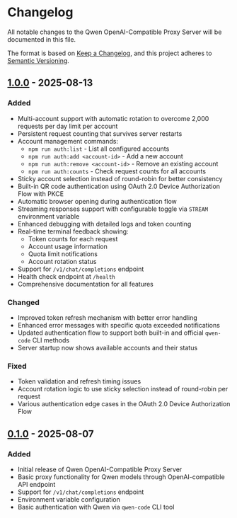 # Changelog

All notable changes to the Qwen OpenAI-Compatible Proxy Server will be documented in this file.

The format is based on [Keep a Changelog](https://keepachangelog.com/en/1.0.0/),
and this project adheres to [Semantic Versioning](https://semver.org/spec/v2.0.0.html).

## [1.0.0] - 2025-08-13

### Added
- Multi-account support with automatic rotation to overcome 2,000 requests per day limit per account
- Persistent request counting that survives server restarts
- Account management commands:
  - `npm run auth:list` - List all configured accounts
  - `npm run auth:add <account-id>` - Add a new account
  - `npm run auth:remove <account-id>` - Remove an existing account
  - `npm run auth:counts` - Check request counts for all accounts
- Sticky account selection instead of round-robin for better consistency
- Built-in QR code authentication using OAuth 2.0 Device Authorization Flow with PKCE
- Automatic browser opening during authentication flow
- Streaming responses support with configurable toggle via `STREAM` environment variable
- Enhanced debugging with detailed logs and token counting
- Real-time terminal feedback showing:
  - Token counts for each request
  - Account usage information
  - Quota limit notifications
  - Account rotation status
- Support for `/v1/chat/completions` endpoint
- Health check endpoint at `/health`
- Comprehensive documentation for all features

### Changed
- Improved token refresh mechanism with better error handling
- Enhanced error messages with specific quota exceeded notifications
- Updated authentication flow to support both built-in and official `qwen-code` CLI methods
- Server startup now shows available accounts and their status

### Fixed
- Token validation and refresh timing issues
- Account rotation logic to use sticky selection instead of round-robin per request
- Various authentication edge cases in the OAuth 2.0 Device Authorization Flow

## [0.1.0] - 2025-08-07

### Added
- Initial release of Qwen OpenAI-Compatible Proxy Server
- Basic proxy functionality for Qwen models through OpenAI-compatible API endpoint
- Support for `/v1/chat/completions` endpoint
- Environment variable configuration
- Basic authentication with Qwen via `qwen-code` CLI tool

[1.0.0]: https://github.com/your-repo/qwen-openai-proxy/releases/tag/v1.0.0
[0.1.0]: https://github.com/your-repo/qwen-openai-proxy/releases/tag/v0.1.0